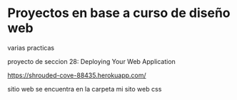 # Proyectos en base a curso de diseño web 
varias practicas


proyecto de seccion 28: Deploying Your Web Application

https://shrouded-cove-88435.herokuapp.com/


sitio web se encuentra en la carpeta mi sito web css 

